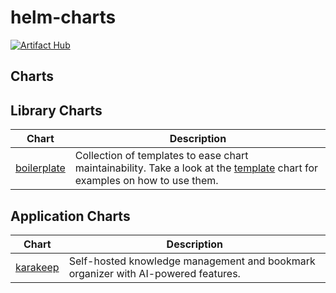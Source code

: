 # helm-charts

[![Artifact Hub](https://img.shields.io/endpoint?url=https://artifacthub.io/badge/repository/self-hosters-by-night)](https://artifacthub.io/packages/search?repo=self-hosters-by-night)

## Charts

## Library Charts

| Chart                                                                                               | Description                                                                                                         |
| --------------------------------------------------------------------------------------------------- | ------------------------------------------------------------------------------------------------------------------- |
| [boilerplate](https://github.com/self-hosters-by-night/helm-charts/tree/develop/charts/boilerplate) |  Collection of templates to ease chart maintainability. Take a look at the [template](https://github.com/self-hosters-by-night/helm-charts/tree/develop/charts/template) chart for examples on how to use them. |

## Application Charts

| Chart                                                                                         | Description                                                                       |
| --------------------------------------------------------------------------------------------- | --------------------------------------------------------------------------------- |
| [karakeep](https://github.com/self-hosters-by-night/helm-charts/tree/develop/charts/karakeep) | Self-hosted knowledge management and bookmark organizer with AI-powered features. |
